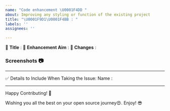 ```yaml
---
name: "Code enhancement \U0001F4DD "
about: Improving any styling or function of the existing project
title: "\U0001F9D1‍\U0001F4BB : "
labels: ''
assignees: ''

---
```


:red_circle: **Title** :
:red_circle: **Enhancement Aim** :
:red_circle: **Changes** : <!-- Enlist those changes you want to do. -->


### Screenshots 📷
<!-- Write N/A if not available-->


**********************************************************************
✅ Details to Include When Taking the Issue:
Name :

***********************************************************************

Happy Contributing! 🚀

Wishing you all the best on your open source journey😍. 
Enjoy! 😎
